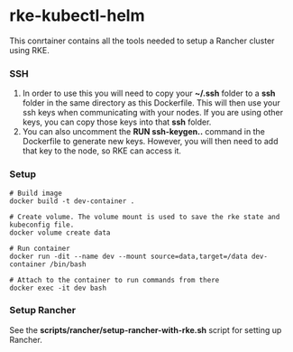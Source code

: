 # rke-kubectl-helm

This conrtainer contains all the tools needed to setup a Rancher cluster using RKE.  


### SSH
1. In order to use this you will need to copy your **~/.ssh** folder to a **ssh** folder in the same directory as this Dockerfile. This will then use your ssh keys when communicating with your nodes. If you are using other keys, you can copy those keys into that **ssh** folder.  
2. You can also uncomment the **RUN ssh-keygen..** command in the Dockerfile to generate new keys. However, you will then need to add that key to the node, so RKE can access it.

### Setup 
```
# Build image
docker build -t dev-container .  

# Create volume. The volume mount is used to save the rke state and kubeconfig file.
docker volume create data

# Run container   
docker run -dit --name dev --mount source=data,target=/data dev-container /bin/bash

# Attach to the container to run commands from there
docker exec -it dev bash
```

### Setup Rancher
See the **scripts/rancher/setup-rancher-with-rke.sh** script for setting up Rancher. 
